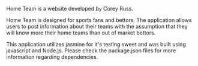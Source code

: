 Home Team is a website developed by Corey Russ.

Home Team is designed for sports fans and bettors. The application allows users to post information about their teams with the assumption that they will know more their home teams than out of market bettors.

This application utilizes jasmine for it's testing sweet and was built using javascript and Node.js. Please check the package.json files for more information regarding dependencies.
